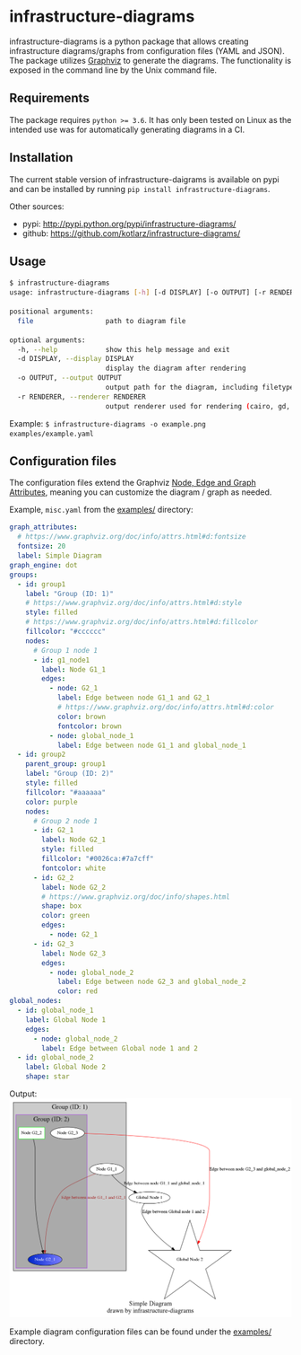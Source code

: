 # infrastructure-diagrams

infrastructure-diagrams is a python package that allows creating infrastructure diagrams/graphs from configuration files (YAML and JSON). The package utilizes [Graphviz](https://www.graphviz.org/) to generate the diagrams. The functionality is exposed in the command line by the Unix command file.

## Requirements

The package requires `python >= 3.6`.
It has only been tested on Linux as the intended use was for automatically generating diagrams in a CI.

## Installation

The current stable version of infrastructure-daigrams is available on pypi and can be installed by running `pip install infrastructure-diagrams`.

Other sources:

- pypi: http://pypi.python.org/pypi/infrastructure-diagrams/
- github: https://github.com/kotlarz/infrastructure-diagrams/

## Usage

```bash
$ infrastructure-diagrams
usage: infrastructure-diagrams [-h] [-d DISPLAY] [-o OUTPUT] [-r RENDERER] file

positional arguments:
  file                  path to diagram file

optional arguments:
  -h, --help            show this help message and exit
  -d DISPLAY, --display DISPLAY
                        display the diagram after rendering
  -o OUTPUT, --output OUTPUT
                        output path for the diagram, including filetype (.svg, .png, etc.)
  -r RENDERER, --renderer RENDERER
                        output renderer used for rendering (cairo, gd, etc.)
```

Example:
`$ infrastructure-diagrams -o example.png examples/example.yaml`

## Configuration files

The configuration files extend the Graphviz [Node, Edge and Graph Attributes](https://www.graphviz.org/doc/info/attrs.html), meaning you can customize the diagram / graph as needed.

Example, `misc.yaml` from the [examples/](https://github.com/kotlarz/infrastructure-diagrams/examples/misc.yaml) directory:

```yaml
graph_attributes:
  # https://www.graphviz.org/doc/info/attrs.html#d:fontsize
  fontsize: 20
  label: Simple Diagram
graph_engine: dot
groups:
  - id: group1
    label: "Group (ID: 1)"
    # https://www.graphviz.org/doc/info/attrs.html#d:style
    style: filled
    # https://www.graphviz.org/doc/info/attrs.html#d:fillcolor
    fillcolor: "#cccccc"
    nodes:
      # Group 1 node 1
      - id: g1_node1
        label: Node G1_1
        edges:
          - node: G2_1
            label: Edge between node G1_1 and G2_1
            # https://www.graphviz.org/doc/info/attrs.html#d:color
            color: brown
            fontcolor: brown
          - node: global_node_1
            label: Edge between node G1_1 and global_node_1
  - id: group2
    parent_group: group1
    label: "Group (ID: 2)"
    style: filled
    fillcolor: "#aaaaaa"
    color: purple
    nodes:
      # Group 2 node 1
      - id: G2_1
        label: Node G2_1
        style: filled
        fillcolor: "#0026ca:#7a7cff"
        fontcolor: white
      - id: G2_2
        label: Node G2_2
        # https://www.graphviz.org/doc/info/shapes.html
        shape: box
        color: green
        edges:
          - node: G2_1
      - id: G2_3
        label: Node G2_3
        edges:
          - node: global_node_2
            label: Edge between node G2_3 and global_node_2
            color: red
global_nodes:
  - id: global_node_1
    label: Global Node 1
    edges:
      - node: global_node_2
        label: Edge between Global node 1 and 2
  - id: global_node_2
    label: Global Node 2
    shape: star
```

Output:
![Output of misc.yaml](https://raw.githubusercontent.com/kotlarz/infrastructure-diagrams/master/examples/misc.png)

Example diagram configuration files can be found under the [examples/](https://github.com/kotlarz/infrastructure-diagrams/) directory.
